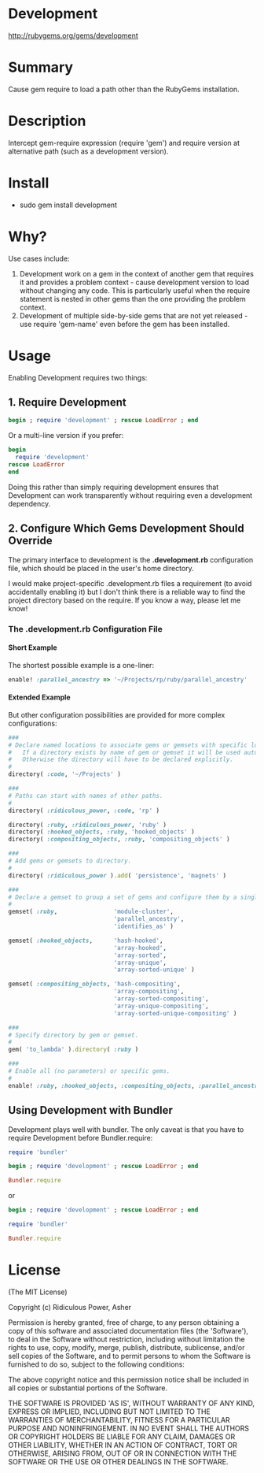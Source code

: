 # Development #

http://rubygems.org/gems/development

# Summary #

Cause gem require to load a path other than the RubyGems installation.

# Description #

Intercept gem-require expression (require 'gem') and require version at alternative path (such as a development version).

# Install #

* sudo gem install development

# Why? #

Use cases include:

1. Development work on a gem in the context of another gem that requires it and provides a problem context - cause development version to load without changing any code. This is particularly useful when the require statement is nested in other gems than the one providing the problem context.
2. Development of multiple side-by-side gems that are not yet released - use require 'gem-name' even before the gem has been installed.

# Usage #

Enabling Development requires two things:

## 1. Require Development ##

```ruby
begin ; require 'development' ; rescue LoadError ; end
```

Or a multi-line version if you prefer:

```ruby
begin
  require 'development'
rescue LoadError
end
```

Doing this rather than simply requiring development ensures that Development can work transparently without requiring even a development dependency.

## 2. Configure Which Gems Development Should Override ##

The primary interface to development is the **.development.rb** configuration file, which should be placed in the user's home directory.

I would make project-specific .development.rb files a requirement (to avoid accidentally enabling it) but I don't think there is a reliable way to find the project directory based on the require. If you know a way, please let me know!

### The .development.rb Configuration File ###

#### Short Example ####

The shortest possible example is a one-liner:

```ruby
enable! :parallel_ancestry => '~/Projects/rp/ruby/parallel_ancestry'
```

#### Extended Example ####

But other configuration possibilities are provided for more complex configurations:

```ruby
###
# Declare named locations to associate gems or gemsets with specific locations.
#   If a directory exists by name of gem or gemset it will be used automatically.
#   Otherwise the directory will have to be declared explicitly.
#
directory( :code, '~/Projects' )

###
# Paths can start with names of other paths.
#
directory( :ridiculous_power, :code, 'rp' )

directory( :ruby, :ridiculous_power, 'ruby' )
directory( :hooked_objects, :ruby, 'hooked_objects' )
directory( :compositing_objects, :ruby, 'compositing_objects' )

###
# Add gems or gemsets to directory.
#
directory( :ridiculous_power ).add( 'persistence', 'magnets' )

###
# Declare a gemset to group a set of gems and configure them by a single reference.
#
gemset( :ruby,                'module-cluster', 
                              'parallel_ancestry', 
                              'identifies_as' )

gemset( :hooked_objects,      'hash-hooked', 
                              'array-hooked', 
                              'array-sorted', 
                              'array-unique', 
                              'array-sorted-unique' )

gemset( :compositing_objects, 'hash-compositing', 
                              'array-compositing', 
                              'array-sorted-compositing', 
                              'array-unique-compositing', 
                              'array-sorted-unique-compositing' )

###
# Specify directory by gem or gemset.
#
gem( 'to_lambda' ).directory( :ruby )

###
# Enable all (no parameters) or specific gems.
#
enable! :ruby, :hooked_objects, :compositing_objects, :parallel_ancestry
```

## Using Development with Bundler ##

Development plays well with bundler. The only caveat is that you have to require Development before Bundler.require:

```ruby
require 'bundler'

begin ; require 'development' ; rescue LoadError ; end

Bundler.require
```

or

```ruby
begin ; require 'development' ; rescue LoadError ; end

require 'bundler'

Bundler.require
```

# License #

  (The MIT License)

  Copyright (c) Ridiculous Power, Asher

  Permission is hereby granted, free of charge, to any person obtaining
  a copy of this software and associated documentation files (the
  'Software'), to deal in the Software without restriction, including
  without limitation the rights to use, copy, modify, merge, publish,
  distribute, sublicense, and/or sell copies of the Software, and to
  permit persons to whom the Software is furnished to do so, subject to
  the following conditions:

  The above copyright notice and this permission notice shall be
  included in all copies or substantial portions of the Software.

  THE SOFTWARE IS PROVIDED 'AS IS', WITHOUT WARRANTY OF ANY KIND,
  EXPRESS OR IMPLIED, INCLUDING BUT NOT LIMITED TO THE WARRANTIES OF
  MERCHANTABILITY, FITNESS FOR A PARTICULAR PURPOSE AND NONINFRINGEMENT.
  IN NO EVENT SHALL THE AUTHORS OR COPYRIGHT HOLDERS BE LIABLE FOR ANY
  CLAIM, DAMAGES OR OTHER LIABILITY, WHETHER IN AN ACTION OF CONTRACT,
  TORT OR OTHERWISE, ARISING FROM, OUT OF OR IN CONNECTION WITH THE
  SOFTWARE OR THE USE OR OTHER DEALINGS IN THE SOFTWARE.
